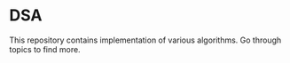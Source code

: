 # DSA

This repository contains implementation of various algorithms.
Go through topics to find more.